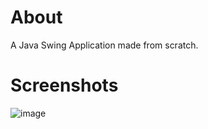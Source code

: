 # About
A Java Swing Application made from scratch.

# Screenshots

![image](https://user-images.githubusercontent.com/71543277/225736710-64b71bbf-047d-4389-a020-7eb10db0fea8.png)

